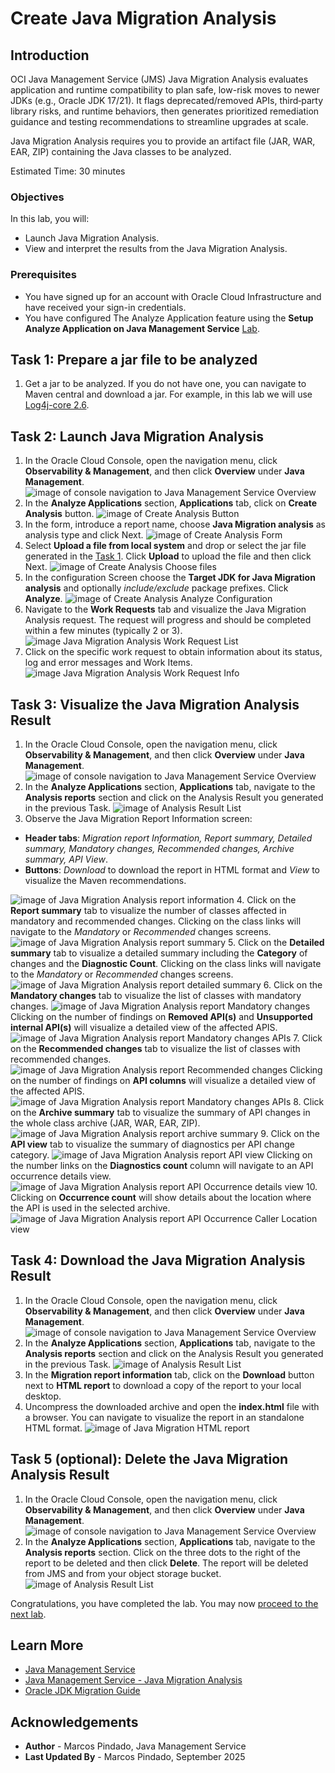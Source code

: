 # Create Java Migration Analysis

## Introduction

OCI Java Management Service (JMS) Java Migration Analysis evaluates application and runtime compatibility to plan safe, low-risk moves to newer JDKs (e.g., Oracle JDK 17/21). It flags deprecated/removed APIs, third‑party library risks, and runtime behaviors, then generates prioritized remediation guidance and testing recommendations to streamline upgrades at scale.

Java Migration Analysis requires you to provide an artifact file (JAR, WAR, EAR, ZIP) containing the Java classes to be analyzed.

Estimated Time: 30 minutes

### Objectives

In this lab, you will:

* Launch Java Migration Analysis.
* View and interpret the results from the Java Migration Analysis.

### Prerequisites

* You have signed up for an account with Oracle Cloud Infrastructure and have received your sign-in credentials.
* You have configured The Analyze Application feature using the **Setup Analyze Application on Java Management Service** [Lab](?lab=setup-analyze-applications-on-java-management-service).

## Task 1: Prepare a jar file to be analyzed

1. Get a jar to be analyzed. If you do not have one, you can navigate to Maven central and download a jar. For example, in this lab we will use [Log4j-core 2.6](https://mvnrepository.com/artifact/org.apache.logging.log4j/log4j-core/2.6).

## Task 2: Launch Java Migration Analysis

1. In the Oracle Cloud Console, open the navigation menu, click **Observability & Management**, and then click **Overview** under **Java Management**.
![image of console navigation to Java Management Service Overview](../common/images/console-navigate-jms.png)
2. In the **Analyze Applications** section, **Applications** tab, click on **Create Analysis** button.
![image of Create Analysis Button](../common/images/analyze-apps-button.png)
3. In the form, introduce a report name, choose **Java Migration analysis** as analysis type and click Next.
![image of Create Analysis Form](images/java-migration-start.png)
4. Select **Upload a file from local system** and drop or select the jar file generated in the [Task 1](#task1prepareajarfiletobeanalyzed). Click **Upload** to upload the file and then click Next.
![image of Create Analysis Choose files](images/java-migration-choose-file.png)
5. In the configuration Screen choose the **Target JDK for Java Migration analysis** and optionally _include/exclude_ package prefixes. Click **Analyze**.
![image of Create Analysis Analyze Configuration](images/java-migration-analyze-configuration.png)
6. Navigate to the **Work Requests** tab and visualize the Java Migration Analysis request. The request will progress and should be completed within a few minutes (typically 2 or 3).
![image Java Migration Analysis Work Request List](images/java-migration-wr-list.png)
7. Click on the specific work request to obtain information about its status, log and error messages and Work Items.
![image Java Migration Analysis Work Request Info](images/java-migration-wr-info.png)

## Task 3: Visualize the Java Migration Analysis Result

1. In the Oracle Cloud Console, open the navigation menu, click **Observability & Management**, and then click **Overview** under **Java Management**.
![image of console navigation to Java Management Service Overview](../common/images/console-navigate-jms.png)
2. In the **Analyze Applications** section, **Applications** tab, navigate to the **Analysis reports** section and click on the Analysis Result you generated in the previous Task.
![image of Analysis Result List](images/java-migration-report-list.png)
3. Observe the Java Migration Report Information screen:

* **Header tabs**: _Migration report Information, Report summary, Detailed summary, Mandatory changes, Recommended changes, Archive summary, API View_.
* **Buttons**: _Download_ to download the report in HTML format and _View_ to visualize the Maven recommendations.

![image of Java Migration Analysis report information](images/java-migration-report-info.png)
4. Click on the **Report summary** tab to visualize the number of classes affected in mandatory and recommended changes. Clicking on the class links will navigate to the _Mandatory_ or _Recommended_ changes screens.
![image of Java Migration Analysis report summary](images/java-migration-report-summary.png)
5. Click on the **Detailed summary** tab to visualize a detailed summary including the **Category** of changes and the **Diagnostic Count**. Clicking on the class links will navigate to the _Mandatory_ or _Recommended_ changes screens.
![image of Java Migration Analysis report detailed summary](images/java-migration-report-detailed-summary.png)
6. Click on the **Mandatory changes** tab to visualize the list of classes with mandatory changes.
![image of Java Migration Analysis report Mandatory changes](images/java-migration-report-mandatory-changes.png)
Clicking on the number of findings on **Removed API(s)** and **Unsupported internal API(s)** will visualize a detailed view of the affected APIS.
![image of Java Migration Analysis report Mandatory changes APIs](images/java-migration-report-mandatory-apis.png)
7. Click on the **Recommended changes** tab to visualize the list of classes with recommended changes.
![image of Java Migration Analysis report Recommended changes](images/java-migration-report-recommended-changes.png)
Clicking on the number of findings on **API columns** will visualize a detailed view of the affected APIS.
![image of Java Migration Analysis report Mandatory changes APIs](images/java-migration-report-recommended-apis.png)
8. Click on the **Archive summary** tab to visualize the summary of API changes in the whole class archive (JAR, WAR, EAR, ZIP).
![image of Java Migration Analysis report archive summary](images/java-migration-report-archive-summary.png)
9. Click on the **API view** tab to visualize the summary of diagnostics per API change category.
![image of Java Migration Analysis report API view](images/java-migration-report-api-view.png)
Clicking on the number links on the **Diagnostics count** column will navigate to an API occurrence details view.
![image of Java Migration Analysis report API Occurrence details view](images/java-migration-report-api-occurrence-details.png)
10. Clicking on **Occurrence count** will show details about the location where the API is used in the selected archive.
![image of Java Migration Analysis report API Occurrence Caller Location view](images/java-migration-report-caller-location.png)

## Task 4: Download the Java Migration Analysis Result

1. In the Oracle Cloud Console, open the navigation menu, click **Observability & Management**, and then click **Overview** under **Java Management**.
![image of console navigation to Java Management Service Overview](../common/images/console-navigate-jms.png)
2. In the **Analyze Applications** section, **Applications** tab, navigate to the **Analysis reports** section and click on the Analysis Result you generated in the previous Task.
![image of Analysis Result List](images/java-migration-report-list.png)
3. In the **Migration report information** tab, click on the **Download** button next to **HTML report** to download a copy of the report to your local desktop.
4. Uncompress the downloaded archive and open the **index.html** file with a browser. You can navigate to visualize the report in an standalone HTML format.
![image of Java Migration HTML report](images/java-migration-report-html.png)

## Task 5 (optional): Delete the Java Migration Analysis Result

1. In the Oracle Cloud Console, open the navigation menu, click **Observability & Management**, and then click **Overview** under **Java Management**.
![image of console navigation to Java Management Service Overview](../common/images/console-navigate-jms.png)
2. In the **Analyze Applications** section, **Applications** tab, navigate to the **Analysis reports** section. Click on the three dots to the right of the report to be deleted and then click **Delete**. The report will be deleted from JMS and from your object storage bucket.
![image of Analysis Result List](images/java-migration-report-delete.png)

Congratulations, you have completed the lab. You may now [proceed to the next lab](#next).

## Learn More

* [Java Management Service](https://docs.oracle.com/en-us/iaas/jms/index.html)
* [Java Management Service - Java Migration Analysis](https://docs.oracle.com/en-us/iaas/jms/doc/java-migration-analysis.html)
* [Oracle JDK Migration Guide](https://docs.oracle.com/en/java/javase/25/migrate/index.html)

## Acknowledgements

* **Author** - Marcos Pindado, Java Management Service
* **Last Updated By** - Marcos Pindado, September 2025
